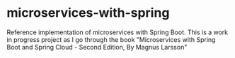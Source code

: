 # microservices-with-spring
Reference implementation of microservices with Spring Boot. This is a work in progress project as I go through the book "Microservices with Spring Boot and Spring Cloud - Second Edition, By Magnus Larsson"
